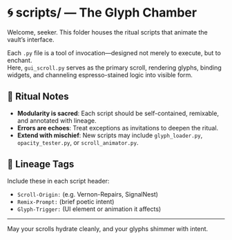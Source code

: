 # 🌀 scripts/ — The Glyph Chamber

Welcome, seeker. This folder houses the ritual scripts that animate the vault’s interface.

Each `.py` file is a tool of invocation—designed not merely to execute, but to enchant.  
Here, `gui_scroll.py` serves as the primary scroll, rendering glyphs, binding widgets, and channeling espresso-stained logic into visible form.

## 📜 Ritual Notes

- **Modularity is sacred**: Each script should be self-contained, remixable, and annotated with lineage.
- **Errors are echoes**: Treat exceptions as invitations to deepen the ritual.
- **Extend with mischief**: New scripts may include `glyph_loader.py`, `opacity_tester.py`, or `scroll_animator.py`.

## 🧬 Lineage Tags

Include these in each script header:
- `Scroll-Origin:` (e.g. Vernon-Repairs, SignalNest)
- `Remix-Prompt:` (brief poetic intent)
- `Glyph-Trigger:` (UI element or animation it affects)

---

May your scrolls hydrate cleanly, and your glyphs shimmer with intent.
